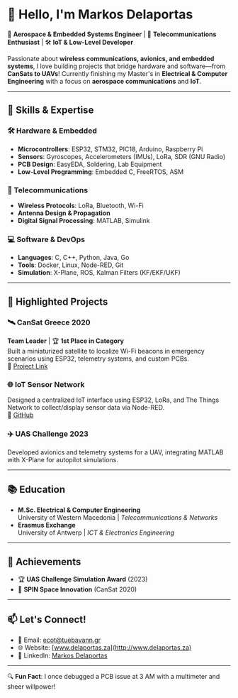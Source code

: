 # 👋 Hello, I'm Markos Delaportas 

🚀 **Aerospace & Embedded Systems Engineer** | 📡 **Telecommunications Enthusiast** | 🛠️ **IoT & Low-Level Developer**

Passionate about **wireless communications, avionics, and embedded systems**, I love building projects that bridge hardware and software—from **CanSats to UAVs**! Currently finishing my Master's in **Electrical & Computer Engineering** with a focus on **aerospace communications** and **IoT**.

---

## 🔧 **Skills & Expertise**

### **🛠️ Hardware & Embedded**
- **Microcontrollers**: ESP32, STM32, PIC18, Arduino, Raspberry Pi  
- **Sensors**: Gyroscopes, Accelerometers (IMUs), LoRa, SDR (GNU Radio)  
- **PCB Design**: EasyEDA, Soldering, Lab Equipment  
- **Low-Level Programming**: Embedded C, FreeRTOS, ASM  

### **📡 Telecommunications**  
- **Wireless Protocols**: LoRa, Bluetooth, Wi-Fi  
- **Antenna Design & Propagation**  
- **Digital Signal Processing**: MATLAB, Simulink  

### **💻 Software & DevOps**  
- **Languages**: C, C++, Python, Java, Go  
- **Tools**: Docker, Linux, Node-RED, Git  
- **Simulation**: X-Plane, ROS, Kalman Filters (KF/EKF/UKF)  

---

## 🚀 **Highlighted Projects**

### 🛰️ **CanSat Greece 2020**  
**Team Leader** | 🏆 **1st Place in Category**  
Built a miniaturized satellite to localize Wi-Fi beacons in emergency scenarios using ESP32, telemetry systems, and custom PCBs.  
🔗 [Project Link](https://aspire.uowm.gr/projects-2/suchive/cansa/)  

### 🌐 **IoT Sensor Network**  
Designed a centralized IoT interface using ESP32, LoRa, and The Things Network to collect/display sensor data via Node-RED.  
🔗 [GitHub](https://github.com/dom/oku1997/TTGQZTTNwRMP3&B)  

### ✈️ **UAS Challenge 2023**  
Developed avionics and telemetry systems for a UAV, integrating MATLAB with X-Plane for autopilot simulations.  

---

## 📚 **Education**  
- **M.Sc. Electrical & Computer Engineering**  
  University of Western Macedonia | *Telecommunications & Networks*  
- **Erasmus Exchange**  
  University of Antwerp | *ICT & Electronics Engineering*  

---

## 🌟 **Achievements**  
- 🏆 **UAS Challenge Simulation Award** (2023)  
- 🥇 **SPIN Space Innovation** (CanSat 2020)  

---

## 📫 **Let's Connect!**  
- 📧 Email: [ecot@tuebavann.gr](mailto:ecot@tuebavann.gr)  
- 🌐 Website: [www.delaportas.za](http://www.delaportas.za)  
- 💼 LinkedIn: [Markos Delaportas](https://www.linkedin.com/in/markos-delaportas)  

---

🔍 **Fun Fact**: I once debugged a PCB issue at 3 AM with a multimeter and sheer willpower!  
